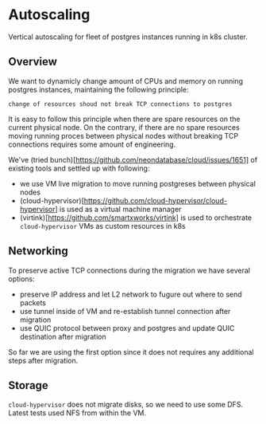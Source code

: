 # Autoscaling

Vertical autoscaling for fleet of postgres instances running in k8s cluster.

## Overview

We want to dynamicly change amount of CPUs and memory on running postgres instances, maintaining the following principle:

```
change of resources shoud not break TCP connections to postgres
```

It is easy to follow this principle when there are spare resources on the current physical node. On the contrary, if there are no spare resources moving running proces between physical nodes without breaking TCP connections requires some amount of engineering.

We've (tried bunch)[https://github.com/neondatabase/cloud/issues/1651] of existing tools and settled up with following:

* we use VM live migration to move running postgreses between physical nodes
* (cloud-hypervisor)[https://github.com/cloud-hypervisor/cloud-hypervisor] is used as a virtual machine manager
* (virtink)[https://github.com/smartxworks/virtink] is used to orchestrate `cloud-hypervisor` VMs as custom resources in k8s

## Networking

To preserve active TCP connections during the migration we have several options:
* preserve IP address and let L2 network to fugure out where to send packets
* use tunnel inside of VM and re-establish tunnel connection after migration
* use QUIC protocol between proxy and postgres and update QUIC destination after migration

So far we are using the first option since it does not requires any additional steps after migration.

## Storage

`cloud-hypervisor` does not migrate disks, so we need to use some DFS. Latest tests used NFS from within the VM.
